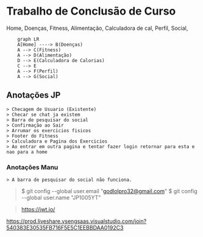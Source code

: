 # Trabalho de Conclusão de Curso
Home,
    Doenças,
    Fitness,
    Alimentação,
        Calculadora de cal,
    Perfil,
    Social,
```mermaid
    graph LR
    A[Home] ----> B(Doenças)
    A --> C(Fitness)
    A --> D(Alimentação)
    D --> E(Calculadora de Calorias)
    C --> E
    A --> F(Perfil)
    A --> G(Social)
```
## Anotações JP
    > Checagem de Usuario (Existente)
    > Checar se chat ja existem
    > Barra de pesquisar do social
    > Confirmação ao Sair
    > Arrumar os exercicios fisicos
    > Footer do Fitness
    > Calculadora e Pagina dos Exercicios
    > Ao entrar em outra pagina e tentar fazer login retornar para esta e nao para a home
### Anotações Manu
    > A barra de pesquisar do social não funciona.
    
> $ git config --global user.email "godlolpro32@gmail.com"
> $ git config --global user.name "JP1005YT"

>https://jwt.io/

https://prod.liveshare.vsengsaas.visualstudio.com/join?540383E30535FB716F5E5C1EEBBDAA0192C3
